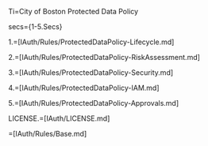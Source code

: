 Ti=City of Boston Protected Data Policy

secs={1-5.Secs}

1.=[IAuth/Rules/ProtectedDataPolicy-Lifecycle.md]

2.=[IAuth/Rules/ProtectedDataPolicy-RiskAssessment.md]

3.=[IAuth/Rules/ProtectedDataPolicy-Security.md]

4.=[IAuth/Rules/ProtectedDataPolicy-IAM.md]

5.=[IAuth/Rules/ProtectedDataPolicy-Approvals.md]

LICENSE.=[IAuth/LICENSE.md]

=[IAuth/Rules/Base.md]